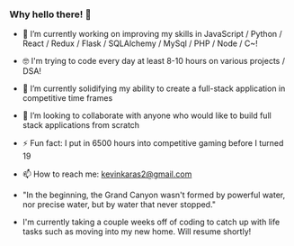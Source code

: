 ### Why hello there! 👋


- 🔭 I’m currently working on improving my skills in JavaScript / Python / React / Redux / Flask / SQLAlchemy / MySql / PHP / Node / C~!
- 🤓 I'm trying to code every day at least 8-10 hours on various projects / DSA! 
- 🌱 I’m currently solidifying my ability to create a full-stack application in competitive time frames
- 👯 I’m looking to collaborate with anyone who would like to build full stack applications from scratch
- ⚡ Fun fact: I put in 6500 hours into competitive gaming before I turned 19
- 📫 How to reach me: kevinkaras2@gmail.com

- "In the beginning, the Grand Canyon wasn't formed by powerful water, nor precise water, but by water that never stopped."

- I'm currently taking a couple weeks off of coding to catch up with life tasks such as moving into my new home. Will resume shortly!
